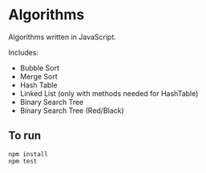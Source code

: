 # Algorithms

Algorithms written in JavaScript.

Includes:

* Bubble Sort
* Merge Sort
* Hash Table
* Linked List (only with methods needed for HashTable)
* Binary Search Tree
* Binary Search Tree (Red/Black)


## To run

    npm install
    npm test

